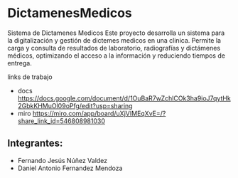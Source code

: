 # DictamenesMedicos
Sistema de Dictamenes Medicos Este proyecto desarrolla un sistema para la digitalización y gestión de dictemes medicos en una clinica. Permite la carga y consulta de resultados de laboratorio, radiografías y dictámenes médicos, optimizando el acceso a la información y reduciendo tiempos de entrega.

  links de trabajo 
- docs
https://docs.google.com/document/d/1OuBaR7wZchlCOk3ha9ioJ7qytHk2GbkKHMuOl09oPfg/edit?usp=sharing
- miro
https://miro.com/app/board/uXjVIMEqXvE=/?share_link_id=546808981030


## Integrantes:
- Fernando Jesús Núñez Valdez
- Daniel Antonio Fernandez Mendoza